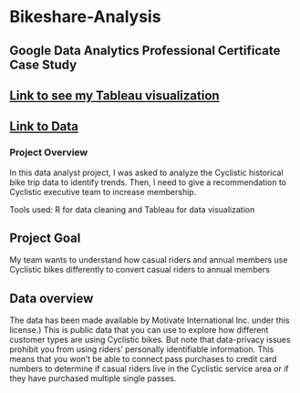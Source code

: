 # Bikeshare-Analysis
## Google Data Analytics Professional Certificate Case Study


## [Link to see my Tableau visualization](https://public.tableau.com/app/profile/pyi.than8003/viz/BikeShareDataAnalysis_16637180032020/BikeShareDataAnalysis?publish=yes)

## [Link to Data](https://divvy-tripdata.s3.amazonaws.com/index.html)

### Project Overview

In this data analyst project, I was asked to analyze the Cyclistic historical bike trip data to identify trends. Then, I need to give a recommendation to Cyclistic executive team to increase membership.

Tools used: R for data cleaning and Tableau for data visualization

## Project Goal

My team wants to understand how casual riders and annual members use Cyclistic bikes differently to convert casual riders to annual members

## Data overview

The data has been made available by Motivate International Inc. under this license.) This is public data that you can use to explore how different customer types are using Cyclistic bikes. But note that data-privacy issues prohibit you from using riders’ personally identifiable information. This means that you won’t be able to connect pass purchases to credit card numbers to determine if casual riders live in the Cyclistic service area or if they have purchased multiple single passes.



